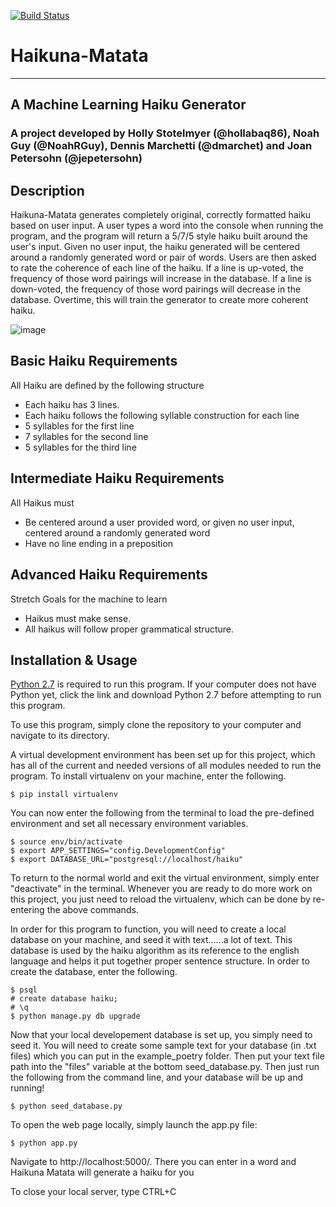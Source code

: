 [![Build Status](https://travis-ci.org/hollabaq86/haikuna-matata.svg?branch=master)](https://travis-ci.org/hollabaq86/haikuna-matata)

# Haikuna-Matata
---
## A Machine Learning Haiku Generator

### A project developed by Holly Stotelmyer (@hollabaq86), Noah Guy (@NoahRGuy), Dennis Marchetti (@dmarchet) and Joan Petersohn (@jepetersohn)


## Description

Haikuna-Matata generates completely original, correctly formatted haiku based on user input. A user types a word into the console when running the program, and the program will return a 5/7/5 style haiku built around the user's input. Given no user input, the haiku generated will be centered around a randomly generated word or pair of words. Users are then asked to rate the coherence of each line of the haiku. If a line is up-voted, the frequency of those word pairings will increase in the database. If a line is down-voted, the frequency of those word pairings will decrease in the database. Overtime, this will train the generator to create more coherent haiku.

![image](https://cloud.githubusercontent.com/assets/19498387/23668761/a18b77ca-0327-11e7-8df1-d7bb99bbc37d.png)

Basic Haiku Requirements
---
All Haiku are defined by the following structure
* Each haiku has 3 lines.
* Each haiku follows the following syllable construction for each line
* 5 syllables for the first line
* 7 syllables for the second line
* 5 syllables for the third line

Intermediate Haiku Requirements
---
All Haikus must
* Be centered around a user provided word, or given no user input, centered around a randomly generated word
* Have no line ending in a preposition

Advanced Haiku Requirements
---
Stretch Goals for the machine to learn
* Haikus must make sense.
* All haikus will follow proper grammatical structure.

## Installation & Usage

[Python 2.7](https://www.python.org/downloads/) is required to run this program. If your computer does not have Python yet, click the link and download Python 2.7 before attempting to run this program.

To use this program, simply clone the repository to your computer and navigate to its directory.

A virtual development environment has been set up for this project, which has all of the current and needed versions of all modules needed to run the program.  To install virtualenv on your machine, enter the following.

```
$ pip install virtualenv
```

You can now enter the following from the terminal to load the pre-defined environment and set all necessary environment variables.

```
$ source env/bin/activate
$ export APP_SETTINGS="config.DevelopmentConfig"
$ export DATABASE_URL="postgresql://localhost/haiku"
```

To return to the normal world and exit the virtual environment, simply enter "deactivate" in the terminal.  Whenever you are ready to do more work on this project, you just need to reload the virtualenv, which can be done by re-entering the above commands.

In order for this program to function, you will need to create a local database on your machine, and seed it with text......a lot of text.  This database is used by the haiku algorithm as its reference to the english language and helps it put together proper sentence structure.  In order to create the database, enter the following.

```
$ psql
# create database haiku;
# \q
$ python manage.py db upgrade
```

Now that your local developement database is set up, you simply need to seed it.  You will need to create some sample text for your database (in .txt files) which you can put in the example_poetry folder.  Then put your text file path into the "files" variable at the bottom seed_database.py.  Then just run the following from the command line, and your database will be up and running!

```
$ python seed_database.py
```

To open the web page locally, simply launch the app.py file:

```
$ python app.py
```

Navigate to http://localhost:5000/.  There you can enter in a word and Haikuna Matata will generate a haiku for you

To close your local server, type CTRL+C

